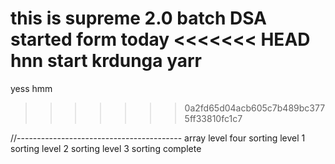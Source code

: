 this is supreme 2.0 batch DSA started form today
<<<<<<< HEAD
hnn start krdunga yarr
=======
yess
hmm
>>>>>>> 0a2fd65d04acb605c7b489bc3775ff33810fc1c7



//-----------------------------------------
 array level four 
 sorting level 1
 sorting level 2
 sorting level 3
 sorting complete

 
